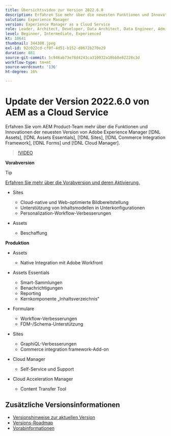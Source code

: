 ```yaml
---
title: Übersichtsvideo zur Version 2022.6.0
description: Erfahren Sie mehr über die neuesten Funktionen und Innovationen in der Version 2022.6.0 von Adobe Experience Manager [!DNL Assets Essentials], [!DNL Sites], [!DNL Screens], [!DNL Forms] and [!DNL Cloud Foundation].
solution: Experience Manager
version: Experience Manager as a Cloud Service
role: Leader, Architect, Developer, Data Architect, Data Engineer, Admin, User
level: Beginner, Intermediate, Experienced
kt: 10641
thumbnail: 344308.jpeg
exl-id: 92c022cd-cf0f-4d51-b152-d8672b270e29
duration: 881
source-git-commit: 5c946ab73e78d4243ca310032a10bb8e82228c3d
workflow-type: tm+mt
source-wordcount: '136'
ht-degree: 16%

---
```


# Update der Version 2022.6.0 von AEM as a Cloud Service

Erfahren Sie vom AEM Product-Team mehr über die Funktionen und Innovationen der neuesten Version von Adobe Experience Manager [!DNL Assets], [!DNL Assets Essentials], [!DNL Sites], [!DNL Commerce Integration Framework], [!DNL Forms] und [!DNL Cloud Manager].

>[!VIDEO](https://video.tv.adobe.com/v/344308/?quality=12&learn=on)

**Vorabversion**

>[!TIP]
>
>[Erfahren Sie mehr über die Vorabversion und deren Aktivierung.](https://experienceleague.adobe.com/docs/experience-manager-cloud-service/content/release-notes/prerelease.html?lang=de)

* Sites
   * Cloud-native und Web-optimierte Bildbereitstellung
   * Unterstützung von Inhaltsmodellen in Unterkonfigurationen
   * Personalization-Workflow-Verbesserungen

* Assets
   * Beschaffung

**Produktion**

* Assets
   * Native Integration mit Adobe Workfront

* Assets Essentials
   * Smart-Sammlungen
   * Benachrichtigungen
   * Reporting
   * Kernkomponente „Inhaltsverzeichnis“

* Formulare
   * Workflow-Verbesserungen
   * FDM-/Schema-Unterstützung

* Sites
   * GraphiQL-Verbesserungen
   * Commerce integration framework-Add-on

* Cloud Manager
   * Self-Service und Support

* Cloud Acceleration Manager
   * Content Transfer Tool

<!-- Have questions about the release?  Discuss the release in [Experience League Communities](https://adobe.ly/3NDPR8Y). -->

## Zusätzliche Versionsinformationen

* [Versionshinweise zur aktuellen Version](https://experienceleague.adobe.com/docs/experience-manager-cloud-service/content/release-notes/home.html?lang=de)
* [Versions-Roadmap](https://experienceleague.adobe.com/docs/experience-manager-release-information/aem-release-updates/update-releases-roadmap.html?lang=de)
* [Vorabinformationen](https://experienceleague.adobe.com/docs/experience-manager-cloud-service/content/release-notes/prerelease.html?lang=de)

